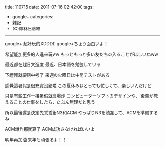 title: 110715
date: 2011-07-16 02:42:00
tags:
- google+
categories:
- 雜記
- (C)椰林杜鵑啼
---

google+ 超好玩的XDDDD
google+ちょう面白いよ！！

希望能加更多的人進來玩ww
もっともっと多い友だちの入ることがほしいねww

<!-- more -->

最近都在趕日文進度
最近、日本語を勉強している

下禮拜就要期中考了
来週の火曜日は中間テストがある

感覺這暑假是很充實沒錯啦
この夏休みはとっても忙しくて、楽しいんだけど

只是有些工作一接暑假就會爆炸
コンピューターソフトのデザインや、
後輩が教えることの仕事をしたら、たぶん無理だと思う

所以最後還是決定先乖乖衝N3和ACM
やっぱりN3を勉強して、ACMを準備するね

ACM爆炸那就算了
ACM成功さなければいいよ

明年再加油
来年も頑張るよ！！